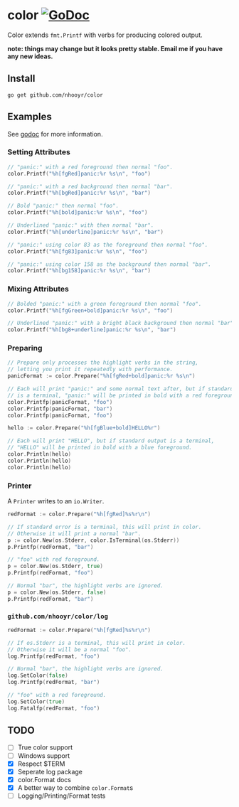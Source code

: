 # color [![GoDoc](https://godoc.org/github.com/nhooyr/color?status.svg)](https://godoc.org/github.com/nhooyr/color)

Color extends `fmt.Printf` with verbs for producing colored output.

__note: things may change but it looks pretty stable. Email me if you have any new ideas.__

## Install
```
go get github.com/nhooyr/color
```

## Examples
See [godoc](https://godoc.org/github.com/nhooyr/color) for more information.

### Setting Attributes
```go
// "panic:" with a red foreground then normal "foo".
color.Printf("%h[fgRed]panic:%r %s\n", "foo")

// "panic:" with a red background then normal "bar".
color.Printf("%h[bgRed]panic:%r %s\n", "bar")

// Bold "panic:" then normal "foo".
color.Printf("%h[bold]panic:%r %s\n", "foo")

// Underlined "panic:" with then normal "bar".
color.Printf("%h[underline]panic:%r %s\n", "bar")

// "panic:" using color 83 as the foreground then normal "foo".
color.Printf("%h[fg83]panic:%r %s\n", "foo")

// "panic:" using color 158 as the background then normal "bar".
color.Printf("%h[bg158]panic:%r %s\n", "bar")
```

### Mixing Attributes
```go
// Bolded "panic:" with a green foreground then normal "foo".
color.Printf("%h[fgGreen+bold]panic:%r %s\n", "foo")

// Underlined "panic:" with a bright black background then normal "bar".
color.Printf("%h[bg8+underline]panic:%r %s\n", "bar")
```

### Preparing
```go
// Prepare only processes the highlight verbs in the string,
// letting you print it repeatedly with performance.
panicFormat := color.Prepare("%h[fgRed+bold]panic:%r %s\n")

// Each will print "panic:" and some normal text after, but if standard output
// is a terminal, "panic:" will be printed in bold with a red foreground.
color.Printfp(panicFormat, "foo")
color.Printfp(panicFormat, "bar")
color.Printfp(panicFormat, "foo")

hello := color.Prepare("%h[fgBlue+bold]HELLO%r")

// Each will print "HELLO", but if standard output is a terminal,
// "HELLO" will be printed in bold with a blue foreground.
color.Println(hello)
color.Println(hello)
color.Println(hello)
```

### Printer
A `Printer` writes to an `io.Writer`.

```go
redFormat := color.Prepare("%h[fgRed]%s%r\n")

// If standard error is a terminal, this will print in color.
// Otherwise it will print a normal "bar".
p := color.New(os.Stderr, color.IsTerminal(os.Stderr))
p.Printfp(redFormat, "bar")

// "foo" with red foreground.
p = color.New(os.Stderr, true)
p.Printfp(redFormat, "foo")

// Normal "bar", the highlight verbs are ignored.
p = color.New(os.Stderr, false)
p.Printfp(redFormat, "bar")
```

### `github.com/nhooyr/color/log`
```go
redFormat := color.Prepare("%h[fgRed]%s%r\n")

// If os.Stderr is a terminal, this will print in color.
// Otherwise it will be a normal "foo".
log.Printfp(redFormat, "foo")

// Normal "bar", the highlight verbs are ignored.
log.SetColor(false)
log.Printfp(redFormat, "bar")

// "foo" with a red foreground.
log.SetColor(true)
log.Fatalfp(redFormat, "foo")
```

## TODO
- [ ] True color support
- [ ] Windows support
- [x] Respect $TERM
- [x] Seperate log package
- [x] color.Format docs
- [x] A better way to combine `color.Format`s
- [ ] Logging/Printing/Format tests
